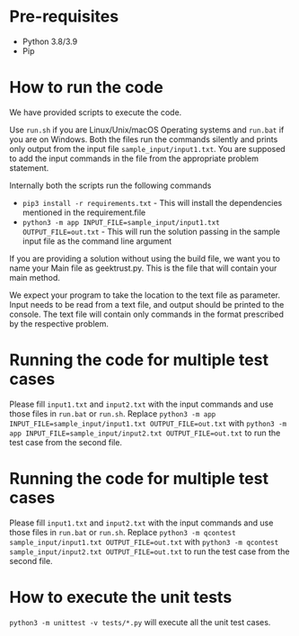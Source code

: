 # Pre-requisites
* Python 3.8/3.9
* Pip

# How to run the code

We have provided scripts to execute the code. 

Use `run.sh` if you are Linux/Unix/macOS Operating systems and `run.bat` if you are on Windows.  Both the files run the commands silently and prints only output from the input file `sample_input/input1.txt`. You are supposed to add the input commands in the file from the appropriate problem statement. 

Internally both the scripts run the following commands 

 * `pip3 install -r requirements.txt` - This will install the dependencies mentioned in the requirement.file
 * `python3 -m app INPUT_FILE=sample_input/input1.txt OUTPUT_FILE=out.txt` - This will run the solution passing in the sample input file as the command line argument

If you are providing a solution without using the build file, we want you to name your Main file as geektrust.py. This is the file that will contain your main method.

 We expect your program to take the location to the text file as parameter. Input needs to be read from a text file, and output should be printed to the console. The text file will contain only commands in the format prescribed by the respective problem.

 # Running the code for multiple test cases

 Please fill `input1.txt` and `input2.txt` with the input commands and use those files in `run.bat` or `run.sh`. Replace `python3 -m app INPUT_FILE=sample_input/input1.txt OUTPUT_FILE=out.txt` with `python3 -m app INPUT_FILE=sample_input/input2.txt OUTPUT_FILE=out.txt` to run the test case from the second file. 

 # Running the code for multiple test cases

 Please fill `input1.txt` and `input2.txt` with the input commands and use those files in `run.bat` or `run.sh`. Replace `python3 -m qcontest sample_input/input1.txt OUTPUT_FILE=out.txt` with `python3 -m qcontest sample_input/input2.txt OUTPUT_FILE=out.txt` to run the test case from the second file. 

 # How to execute the unit tests

 `python3 -m unittest -v tests/*.py` will execute all the unit test cases.
